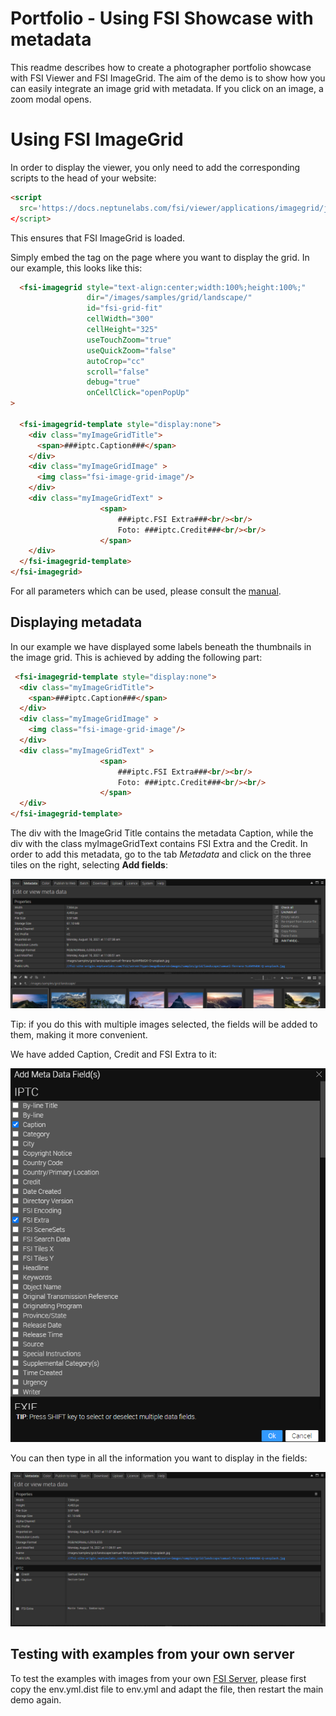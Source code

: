 # Portfolio - Using FSI Showcase with metadata

This readme describes how to create a photographer portfolio showcase with FSI Viewer and FSI ImageGrid.
The aim of the demo is to show how you can easily integrate an image grid with metadata. If you click on an
image, a zoom modal opens.

# Using FSI ImageGrid

In order to display the viewer, you only need to add the corresponding scripts
to the head of your website:

```html
<script
  src='https://docs.neptunelabs.com/fsi/viewer/applications/imagegrid/js/fsiimagegrid.js'
</script>
```
This ensures that FSI ImageGrid is loaded.

Simply embed the <fsi-imagegrid> tag on the page where you want to display the grid.
In our example, this looks like this:

```html
  <fsi-imagegrid style="text-align:center;width:100%;height:100%;"
                 dir="/images/samples/grid/landscape/"
                 id="fsi-grid-fit"
                 cellWidth="300"
                 cellHeight="325"
                 useTouchZoom="true"
                 useQuickZoom="false"
                 autoCrop="cc"
                 scroll="false"
                 debug="true"
                 onCellClick="openPopUp"
>

  <fsi-imagegrid-template style="display:none">
    <div class="myImageGridTitle">
      <span>###iptc.Caption###</span>
    </div>
    <div class="myImageGridImage" >
      <img class="fsi-image-grid-image"/>
    </div>
    <div class="myImageGridText" >
					<span>
						###iptc.FSI Extra###<br/><br/>
						Foto: ###iptc.Credit###<br/><br/>
					</span>
    </div>
  </fsi-imagegrid-template>
</fsi-imagegrid>
```

For all parameters which can be used, please consult the [manual](https://docs.neptunelabs.com/fsi-viewer/latest/fsi-viewer).

## Displaying metadata

In our example we have displayed some labels beneath the thumbnails in the image grid.
This is achieved by adding the following part:

```html
 <fsi-imagegrid-template style="display:none">
  <div class="myImageGridTitle">
    <span>###iptc.Caption###</span>
  </div>
  <div class="myImageGridImage" >
    <img class="fsi-image-grid-image"/>
  </div>
  <div class="myImageGridText" >
					<span>
						###iptc.FSI Extra###<br/><br/>
						Foto: ###iptc.Credit###<br/><br/>
					</span>
  </div>
</fsi-imagegrid-template>
```

The div with the ImageGrid Title contains the metadata Caption, while the div with the class myImageGridText contains FSI Extra and the Credit.
In order to add this metadata, go to the tab *Metadata* and click on the three tiles on the right, selecting **Add fields**:

![Config Image](readme-portfolio-3.png)

Tip: if you do this with multiple images selected, the fields will be added to them, making it more convenient.

We have added Caption, Credit and FSI Extra to it:

![Config Image](readme-portfolio-4.png)

You can then type in all the information you want to display in the fields:

![Config Image](readme-portfolio-5.png)

## Testing with examples from your own server

To test the examples with images from your own [FSI Server](https://www.neptunelabs.com/fsi-server/), please first copy the env.yml.dist file to env.yml and adapt the file, then restart the main demo again.
